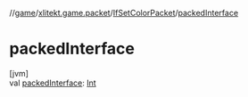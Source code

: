 //[game](../../../index.md)/[xlitekt.game.packet](../index.md)/[IfSetColorPacket](index.md)/[packedInterface](packed-interface.md)

# packedInterface

[jvm]\
val [packedInterface](packed-interface.md): [Int](https://kotlinlang.org/api/latest/jvm/stdlib/kotlin/-int/index.html)
